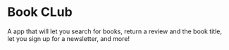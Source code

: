# Book CLub
A app that will let you search for books, return a review and the book title, let you sign up for a newsletter, and more! 
